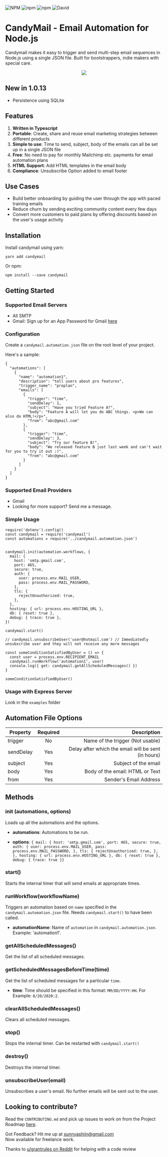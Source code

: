 ![NPM](https://img.shields.io/npm/l/candymail)
![npm](https://img.shields.io/npm/v/candymail)
![npm](https://img.shields.io/npm/dm/candymail)
![David](https://img.shields.io/david/bdcorps/candymail)

# CandyMail - Email Automation for Node.js
Candymail makes it easy to trigger and send multi-step email sequences in Node.js using a single JSON file. Built for bootstrappers, indie makers with special care.

<p align="center">
  <img src="https://github.com/bdcorps/candymail/blob/main/web.PNG?raw=true" />
</p>

## New in 1.0.13
- Persistence using SQLite

## Features
1. **Written in Typescript**
2. **Portable**: Create, share and reuse email marketing strategies between different products
3. **Simple to use**: Time to send, subject, body of the emails can all be set up in a single JSON file
4. **Free**: No need to pay for monthly Mailchimp etc. payments for email automation plans
5. **HTML Support**: Add HTML templates in the email body
6. **Compliance**: Unsubscribe Option added to email footer

## Use Cases
- Build better onboarding by guiding the user through the app with paced training emails
- Reduce churn by sending exciting community content every few days
- Convert more customers to paid plans by offering discounts based on the user's usage activity

## Installation
Install candymail using yarn:
```
yarn add candymail
```
Or npm:
```
npm install --save candymail
```
## Getting Started
### Supported Email Servers
- All SMTP 
- Gmail: Sign up for an App Password for Gmail [here](https://myaccount.google.com/security)

### Configuration
Create a `candymail.automation.json` file on the root level of your project.

Here's a sample:
```
{
  "automations": [
    {
      "name": "automation1",
      "description": "tell users about pro features",
      "trigger_name": "proplan",
      "emails": [
        {
          "trigger": "time",
          "sendDelay": 1,
          "subject": "Have you tried Feature A?",
          "body": "Feature A will let you do ABC things. <p>We can also do HTML!</p>",
          "from": "abc@gmail.com"
        },
        {
          "trigger": "time",
          "sendDelay": 3,
          "subject": "Try our feature B!",
          "body": "We released feature B just last week and can't wait for you to try it out :)",
          "from": "abc@gmail.com"
        }
      ]
    }
  ]
}
```

### Supported Email Providers
- Gmail
- Looking for more support? Send me a message.

### Simple Usage
```
require('dotenv').config()
const candymail = require('candymail')
const automations = require('../candymail.automation.json')


candymail.init(automation.workflows, {
  mail: {
    host: 'smtp.gmail.com',
    port: 465,
    secure: true,
    auth: {
      user: process.env.MAIL_USER,
      pass: process.env.MAIL_PASSWORD,
    },
    tls: {
      rejectUnauthorized: true,
    },
  },
  hosting: { url: process.env.HOSTING_URL },
  db: { reset: true },
  debug: { trace: true },
})

candymail.start()

// candymail.unsubscribeUser('user@hotmail.com') // Immediatedly unsubscribe user and they will not receive any more messages

const someConditionSatisfiedByUser = () => {
  const user = process.env.RECIPIENT_EMAIL
  candymail.runWorkflow('automation1', user)
  console.log({ get: candymail.getAllScheduledMessages() })
}

someConditionSatisfiedByUser()

```

### Usage with Express Server
Look in the `examples` folder

## Automation File Options
| Property        | Required           | Description  |
| ------------- |:-------------:| -----:|
| trigger     | No | Name of the trigger (Not usable) |
| sendDelay      | Yes | Delay after which the email will be sent (in hours) |
| subject | Yes  | Subject of the email |
| body | Yes | Body of the email: HTML or Text |
| from | Yes | Sender's Email Address |

## Methods
### init (automations, options)
Loads up all the automations and the options.
- **automations**: Automations to be run.

- **options**: `{
   mail: {
    host: 'smtp.gmail.com',
    port: 465,
    secure: true,
    auth: {
      user: process.env.MAIL_USER,
      pass: process.env.MAIL_PASSWORD,
    },
    tls: {
      rejectUnauthorized: true,
    },
  },
  hosting: { url: process.env.HOSTING_URL },
  db: { reset: true },
  debug: { trace: true }}`

### start()
Starts the internal timer that will send emails at appropriate times.

### runWorkflow(workflowName)
Triggers an automation based on `name` specified in the `candymail.automation.json` file. Needs `candymail.start()` to have been called.
- **automationName**: Name of `automation` in `candymail.automation.json`. Example: 'automation1'.

### getAllScheduledMessages()
Get the list of all scheduled messages.

### getScheduledMessagesBeforeTime(time)
Get the list of scheduled messages for a particular `time`.
- **time**: Time should be specified in this format: `MM/DD/YYYY:HH`. For Example: `8/20/2020:2`.

### clearAllScheduledMessages()
Clears all scheduled messages.

### stop()
Stops the internal timer. Can be restarted with `candymail.start()`

### destroy()
Destroys the internal timer.

### unsubscribeUser(email)
Unsubscribes a user's email. No further emails will be sent out to the user. 

## Looking to contribute?
Read the `CONTRIBUTING.md` and pick up issues to work on from the Project Roadmap [here](https://github.com/bdcorps/candymail/wiki/Project-Roadmap).

Got Feedback? Hit me up at <a href="mailto:sunnyashiin@gmail.com">sunnyashiin@gmail.com</a> \
Now available for freelance work.

Thanks to [u/grantrules on Reddit](https://www.reddit.com/user/grantrules/) for helping with a code review
